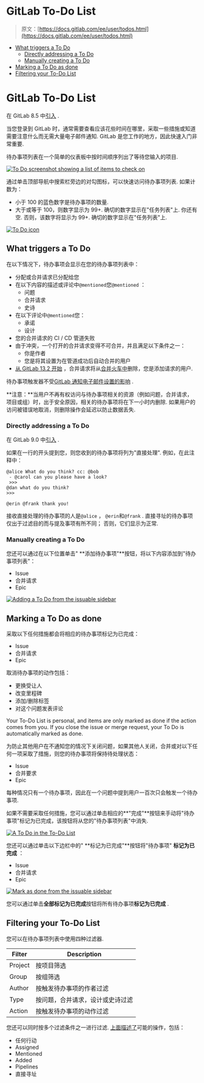 # GitLab To-Do List

> 原文：[https://docs.gitlab.com/ee/user/todos.html](https://docs.gitlab.com/ee/user/todos.html)

*   [What triggers a To Do](#what-triggers-a-to-do)
    *   [Directly addressing a To Do](#directly-addressing-a-to-do)
    *   [Manually creating a To Do](#manually-creating-a-to-do)
*   [Marking a To Do as done](#marking-a-to-do-as-done)
*   [Filtering your To-Do List](#filtering-your-to-do-list)

# GitLab To-Do List[](#gitlab-to-do-list "Permalink")

在 GitLab 8.5 中[引入](https://gitlab.com/gitlab-org/gitlab-foss/-/merge_requests/2817) .

当您登录到 GitLab 时，通常需要查看应该花些时间在哪里，采取一些措施或知道需要注意什么而无需大量电子邮件通知. GitLab 是您工作的地方，因此快速入门非常重要.

待办事项列表在一个简单的仪表板中按时间顺序列出了等待您输入的项目.

[![To Do screenshot showing a list of items to check on](img/aafa273009fd04415444f040f8b4c6cc.png)](img/todos_index.png)

通过单击顶部导航中搜索栏旁边的对勾图标，可以快速访问待办事项列表. 如果计数为：

*   小于 100 的蓝色数字是待办事项的数量.
*   大于或等于 100，则数字显示为 99+. 确切的数字显示在"任务列表"上. 你还有空. 否则，该数字将显示为 99+. 确切的数字显示在"任务列表"上.

[![To Do icon](img/7f8f5e942a32629817a87b08e33d9071.png)](img/todos_icon.png)

## What triggers a To Do[](#what-triggers-a-to-do "Permalink")

在以下情况下，待办事项会显示在您的待办事项列表中：

*   分配或合并请求已分配给您
*   在以下内容的描述或评论中`@mentioned`您`@mentioned` ：
    *   问题
    *   合并请求
    *   史诗
*   在以下评论中`@mentioned`您：
    *   承诺
    *   设计
*   您的合并请求的 CI / CD 管道失败
*   由于冲突，一个打开的合并请求变得不可合并，并且满足以下条件之一：
    *   你是作者
    *   您是将其设置为在管道成功后自动合并的用户
*   [从 GitLab 13.2 开始](https://gitlab.com/gitlab-org/gitlab/-/issues/12136) ，合并请求将从[合并火车中](../ci/merge_request_pipelines/pipelines_for_merged_results/merge_trains/index.html)删除，您是添加请求的用户.

待办事项触发器不受[GitLab 通知电子邮件设置的影响](profile/notifications.html) .

**注意：**当用户不再有权访问与待办事项相关的资源（例如问题，合并请求，项目或组）时，出于安全原因，相关的待办事项将在下一小时内删除. 如果用户的访问被错误地取消，则删除操作会延迟以防止数据丢失.

### Directly addressing a To Do[](#directly-addressing-a-to-do "Permalink")

在 GitLab 9.0 中[引入](https://gitlab.com/gitlab-org/gitlab-foss/-/merge_requests/7926) .

如果在一行的开头提到您，则您收到的待办事项将列为"直接处理". 例如，在此注释中：

```
@alice What do you think? cc: @bob
 - @carol can you please have a look?
 >>>
@dan what do you think?
>>>

@erin @frank thank you! 
```

接收直接处理的待办事项的人是`@alice` ， `@erin`和`@frank` . 直接寻址的待办事项仅出于过滤目的而与提及事项有所不同； 否则，它们显示为正常.

### Manually creating a To Do[](#manually-creating-a-to-do "Permalink")

您还可以通过在以下位置单击" **添加待办事项"**按钮，将以下内容添加到"待办事项列表"：

*   Issue
*   合并请求
*   Epic

[![Adding a To Do from the issuable sidebar](img/f44886a0dc98ed48e0854c7d2ac6a220.png)](img/todos_add_todo_sidebar.png)

## Marking a To Do as done[](#marking-a-to-do-as-done "Permalink")

采取以下任何措施都会将相应的待办事项标记为已完成：

*   Issue
*   合并请求
*   Epic

取消待办事项的动作包括：

*   更换受让人
*   改变里程碑
*   添加/删除标签
*   对这个问题发表评论

Your To-Do List is personal, and items are only marked as done if the action comes from you. If you close the issue or merge request, your To Do is automatically marked as done.

为防止其他用户在不通知您的情况下关闭问题，如果其他人关闭，合并或对以下任何一项采取了措施，则您的待办事项将保持待处理状态：

*   Issue
*   合并要求
*   Epic

每种情况只有一个待办事项，因此在一个问题中提到用户一百次只会触发一个待办事项.

如果不需要采取任何措施，您可以通过单击相应的**"完成"**按钮来手动将"待办事项"标记为已完成，该按钮将从您的"待办事项列表"中消失.

[![A To Do in the To-Do List](img/235fdd047e32990019bc08c92ced8299.png)](img/todos_todo_list_item.png)

您还可以通过单击以下边栏中的" **标记为已完成"**按钮将"待办事项" **标记为已完成** ：

*   Issue
*   合并请求
*   Epic

[![Mark as done from the issuable sidebar](img/5e63fee9a28bb3e02eb772646de82b5c.png)](img/todos_mark_done_sidebar.png)

您可以通过单击**全部标记为已完成**按钮将所有待办事项**标记为已完成** .

## Filtering your To-Do List[](#filtering-your-to-do-list "Permalink")

您可以在待办事项列表中使用四种过滤器.

| Filter | Description |
| --- | --- |
| Project | 按项目筛选 |
| Group | 按组筛选 |
| Author | 按触发待办事项的作者过滤 |
| Type | 按问题，合并请求，设计或史诗过滤 |
| Action | 按触发待办事项的动作过滤 |

您还可以同时按多个过滤条件之一进行过滤. [上面描述了](#what-triggers-a-to-do)可能的操作，包括：

*   任何行动
*   Assigned
*   Mentioned
*   Added
*   Pipelines
*   直接寻址
